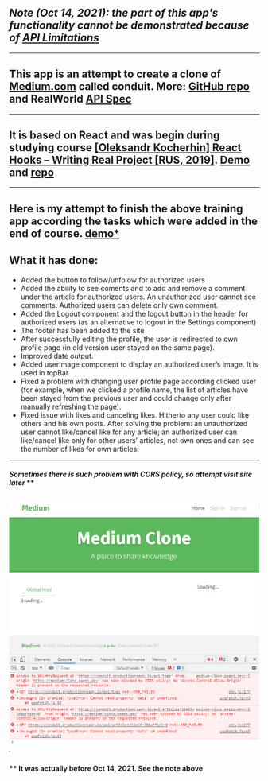 ## _Note (Oct 14, 2021): the part of this app's functionality cannot be demonstrated because of [API Limitations](https://gothinkster.github.io/realworld/docs/specs/frontend-specs/api/#api-limitations)_

---

## This app is an attempt to create a clone of [Medium.com](https://angular.realworld.io/) called conduit. More: [GitHub repo](https://github.com/gothinkster/realworld) and RealWorld [API Spec](https://github.com/gothinkster/realworld/tree/master/api)

---

## It is based on React and was begin during studying course [[Oleksandr Kocherhin] React Hooks – Writing Real Project [RUS, 2019]](https://www.udemy.com/course/react-hooks-writing-real-project/). [Demo](https://medium-clone-start.pages.dev/) and [repo](https://github.com/s-p-ko/medium_clone_start)

---

## Here is my attempt to finish the above training app according the tasks which were added in the end of course. [demo\*](https://medium-clone.pages.dev/)

## What it has done:

- Added the button to follow/unfolow for authorized users
- Added the ability to see coments and to add and remove a comment under the article for authorized users. An unauthorized user cannot see comments. Authorized users can delete only own comment.
- Added the Logout component and the logout button in the header for authorized users (as an alternative to logout in the Settings component)
- The footer has been added to the site
- After successfully editing the profile, the user is redirected to own profile page (in old version user stayed on the same page).
- Improved date output.
- Added userImage component to display an authorized user’s image. It is used in topBar.
- Fixed a problem with changing user profile page according clicked user (for example, when we clicked a profile name, the list of articles have been stayed from the previous user and could change only after manually refreshing the page).
- Fixed issue with likes and canceling likes. Hitherto any user could like others and his own posts. After solving the problem: an unauthorized user cannot like/cancel like for any article; an authorized user can like/cancel like only for other users’ articles, not own ones and can see the number of likes for own articles.

---

#### _Sometimes there is such problem with CORS policy, so attempt visit site later_ \*\*

## ![Application](/img/pic-1.png?raw=true)

#### \*\* It was actually before Oct 14, 2021. See the note above
